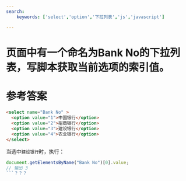 ```yaml
---
search:
    keywords: ['select','option','下拉列表','js','javascript']

---
```


# 页面中有一个命名为Bank No的下拉列表，写脚本获取当前选项的索引值。
# 参考答案
#### 

```html
<select name="Bank No" >
  <option value="1">中国银行</option>
  <option value="2">招商银行</option>
  <option value="3">建设银行</option>
  <option value="4">农业银行</option>
</select>
```

当选中`建设银行`时，执行：
```js
document.getElementsByName("Bank No")[0].value;
// 输出 3
```？？？